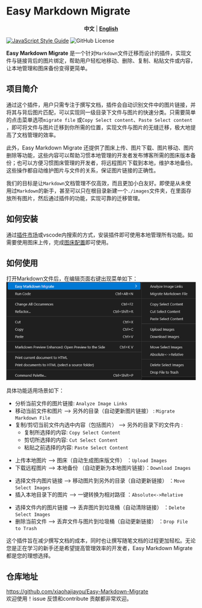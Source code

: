 Easy Markdown Migrate
====
<div align="center"><strong>中文</strong> | <a href="https://github.com/xiaohajiayou/Easy-Markdown-Migrate/blob/dev/README_en.md"><strong>English</strong></a></div>

[![JavaScript Style Guide](https://img.shields.io/badge/code_style-standard-brightgreen.svg?style=flat-square)](https://standardjs.com)  ![GitHub License](https://img.shields.io/github/license/xiaohajiayou/Easy-Markdown-Migrate)


**Easy Markdown Migrate** 是一个针对`Markdown`文件迁移而设计的插件，实现文件与链接背后的图片绑定，帮助用户轻松地移动、删除、复制、粘贴文件或内容，让本地管理和图床备份变得更简单。



项目简介
---------------
通过这个插件，用户只需专注于撰写文档，插件会自动识别文件中的图片链接，并将其与背后图片匹配，可以实现同一级目录下文件与图片的快速分类。只需要简单的点击菜单选项`migrate file` 或`Copy Select content`、`Paste Select content` ，即可将文件与图片迁移到你所需的位置，实现文件与图片的无缝迁移，极大地提高了文档管理的效率。

此外，Easy Markdown Migrate 还提供了图床上传、图片下载、图片移动、图片删除等功能，这些内容可以帮助习惯本地管理的开发者发布博客所需的图床版本备份；也可以方便习惯图床管理的开发者，将远程图片下载到本地，维护本地备份。这些操作都自动维护图片与文件的关系，保证图片链接的正确性。

我们的目标是让`Markdown`文档管理不仅高效，而且更加小白友好。即使是从未使用过`Markdown`的新手，甚至可以只在根目录新建一个`./images`文件夹，在里面存放所有图片，然后通过插件的功能，实现可靠的迁移管理。

如何安装
---------------
通过[插件市场](https://marketplace.visualstudio.com/vscode)或vscode内搜索的方式，安装插件即可使用本地管理所有功能。如需要使用图床上传，完成[图床配置](https://github.com/xiaohajiayou/Easy-Markdown-Migrate/wiki/Easy%E2%80%90Markdown%E2%80%90Migrate-document)即可使用。

如何使用
---------------
打开Markdown文件后，在编辑页面右键出现菜单如下：![alt text](https://raw.githubusercontent.com/xiaohajiayou/imagesBed/main/test/easy-markdown-migrate_how_to_use/m4777wb8.png)

  具体功能适用场景如下：  
- 分析当前文件的图片链接:  `Analyze Image Links`  
- 移动当前文件和图片 --> 另外的目录（自动更新图片链接） :  `Migrate Markdown File`  
- 复制/剪切当前文件内选中内容（包括图片） --> 另外的目录下的文件内 : 
  - 复制所选择的内容:  `Copy Select Content`  
  - 剪切所选择的内容:  `Cut Select Content`  
  - 粘贴之前选择的内容:  `Paste Select Content`  
+ 上传本地图片 --> 图床（自动生成图床版文件） ：`Upload Images`  
+ 下载远程图片 --> 本地备份 （自动更新为本地图片链接）：`Download Images`  
- 选择文件内图片链接 --> 移动图片到另外的目录（自动更新链接） ：`Move Select Images`  
- 插入本地目录下的图片 --> 一键转换为相对路径 ：`Absolute<->Relative`  
+ 选择文件内的图片链接 --> 丢弃图片到垃圾桶（自动清除链接） ：`Delete Select Images`  
+ 删除当前文件 --> 丢弃文件与图片到垃圾桶（自动更新链接） ：`Drop File to Trash`  

这个插件旨在减少撰写文档的成本，同时也让撰写随笔文档的过程更加轻松。无论您是正在学习的新手还是希望提高管理效率的开发者，Easy Markdown Migrate 都是您的理想选择。


仓库地址
---------------
https://github.com/xiaohajiayou/Easy-Markdown-Migrate  
欢迎使用！issue 反馈和contribute 贡献都非常欢迎。
